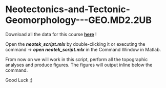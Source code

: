 # Neotectonics-and-Tectonic-Geomorphology---GEO.MD2.2UB




Download all the data for this course [**here**](https://drive.google.com/drive/folders/1jFfIoZ73F-yHfU1cS8c19FAEuONKXBd3?usp=sharing) !

Open the ***neotek_script.mlx*** by double-clicking it or executing the command -> ***open neotek_script.mlx*** in the Command Window in Matlab.

From now on we will work in this script, perform all the topographic analyses and produce figures. The figures will output inline below the command.


Good Luck ;)
